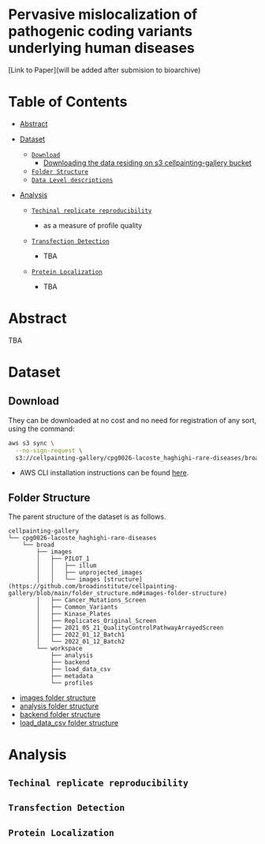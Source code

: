 # Pervasive mislocalization of pathogenic coding variants underlying human diseases


 [Link to Paper](will be added after submision to bioarchive)
 
 
 
 # Table of Contents

- [Abstract](#toc-abstract)
- [Dataset](#toc-dataset)
  - [`Download`](#toc-download)
    - [Downloading the data residing on s3 cellpainting-gallery bucket](#toc-extracting)
  - [`Folder Structure`](#toc-folder-structure)
  - [`Data Level descriptions`](#toc-data-descriptions)
  
- [Analysis](#toc-analysis)
  - [`Techinal replicate reproducibility`](#toc-tech-rep)
    - as a measure of profile quality
  - [`Transfection Detection`](#toc-trans-dec)
    - TBA 

  - [`Protein Localization`](#toc-prot-loc)
    - TBA 
 
  
# <a id="toc-abstract"></a>Abstract

TBA

# <a id="toc-dataset"></a>Dataset
## <a id="toc-download"></a>Download

They can be downloaded at no cost and no need for registration of any sort, using the command:

```bash
aws s3 sync \
  --no-sign-request \
  s3://cellpainting-gallery/cpg0026-lacoste_haghighi-rare-diseases/broad/ .
```

- AWS CLI installation instructions can be found [here](https://docs.aws.amazon.com/cli/latest/userguide/getting-started-install.html).

## <a id="toc-folder-structure"></a>Folder Structure

The parent structure of the dataset is as follows.

```
cellpainting-gallery
└── cpg0026-lacoste_haghighi-rare-diseases
    └── broad
        ├── images
        │   ├── PILOT_1
        │   │   ├── illum
        │   │   ├── unprojected_images
        │   │   └── images [structure](https://github.com/broadinstitute/cellpainting-gallery/blob/main/folder_structure.md#images-folder-structure)
        │   ├── Cancer_Mutations_Screen 
        │   ├── Common_Variants
        │   ├── Kinase_Plates
        │   ├── Replicates_Original_Screen
        │   ├── 2021_05_21_QualityControlPathwayArrayedScreen 
        │   ├── 2022_01_12_Batch1     
        │   └── 2022_01_12_Batch2
        └── workspace
            ├── analysis
            ├── backend
            ├── load_data_csv
            ├── metadata
            └── profiles
```

- [images folder structure](https://github.com/broadinstitute/cellpainting-gallery/blob/main/folder_structure.md#images-folder-structure)
- [analysis folder structure](https://github.com/broadinstitute/cellpainting-gallery/blob/main/folder_structure.md#analysis-folder-structure)
- [backend folder structure](https://github.com/broadinstitute/cellpainting-gallery/blob/main/folder_structure.md#backend-folder-structure)
- [load_data_csv folder structure](https://github.com/broadinstitute/cellpainting-gallery/blob/main/folder_structure.md#load_data_csv-folder-structure)

# <a id="toc-analysis"></a>Analysis
## <a id="toc-tech-rep"></a>`Techinal replicate reproducibility`

## <a id="toc-trans-dec"></a>`Transfection Detection`

## <a id="toc-prot-loc"></a>`Protein Localization`
